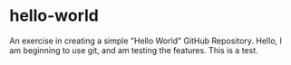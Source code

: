# hello-world
An exercise in creating a simple "Hello World" GitHub Repository.
Hello, I am beginning to use git, and am testing the features. This is a test. 
